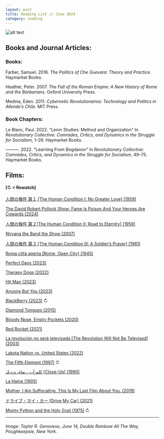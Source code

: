 ```yaml
---
layout: post
title: Reading List // June 2024
category: reading
---
```


![alt text](https://trgenovese.github.io/blog/images/june24reading.jpg)

## Books and Journal Articles:

### Books:
Farber, Samuel. 2016. *The Politics of Che Guevara: Theory and Practice*. Haymarket Books.

Heather, Peter. 2007. *The Fall of the Roman Empire: A New History of Rome and the Barbarians*. Oxford University Press.

Medina, Eden. 2011. *Cybernetic Revolutionaries: Technology and Politics in Allende’s Chile*. MIT Press.

### Book Chapters:
Le Blanc, Paul. 2022. “Lenin Studies: Method and Organization” In *Revolutionary Collective: Comrades, Critics, and Dynamics in the Struggle for Socialism*, 1–26. Haymarket Books.

———. 2022. “Learning From Bogdanov” In *Revolutionary Collective: Comrades, Critics, and Dynamics in the Struggle for Socialism*, 49–75. Haymarket Books.

## Films:
#### [↻ = Rewatch]

[人間の條件 第１ [The Human Condition I: No Greater Love] (1959)](https://letterboxd.com/trgenovese/film/the-human-condition-i-no-greater-love/)

[The David Robert Pollock Show: Fame Is Poison And Your Heroes Are Cowards (2024)](https://letterboxd.com/trgenovese/film/the-david-robert-pollock-show-fame-is-poison-and-your-heroes-are-cowards/)

[人間の條件 第２[The Human Condition II: Road to Eternity] (1959)](https://letterboxd.com/trgenovese/film/the-human-condition-ii-road-to-eternity/)

[Nirvana the Band the Show (2007)](https://letterboxd.com/trgenovese/film/nirvana-the-band-the-show/)

[人間の條件 第３ [The Human Condition III: A Soldier’s Prayer] (1961)](https://letterboxd.com/trgenovese/film/the-human-condition-iii-a-soldiers-prayer/)

[Roma città aperta [Rome, Open City] (1945)](https://letterboxd.com/trgenovese/film/rome-open-city/)

[Perfect Days (2023)](https://letterboxd.com/trgenovese/film/perfect-days-2023/)

[Therapy Dogs (2022)](https://letterboxd.com/trgenovese/film/therapy-dogs/)

[Hit Man (2023)](https://boxd.it/6EbVAP)

[Anyone But You (2023)](https://boxd.it/6EBnOb)

[BlackBerry (2023)](https://boxd.it/6EZA9j) ↻

[Diamond Tongues (2015)](https://letterboxd.com/trgenovese/film/diamond-tongues/)

[Bloody Nose, Empty Pockets (2020)](https://letterboxd.com/trgenovese/film/bloody-nose-empty-pockets/)

[Red Rocket (2021)](https://letterboxd.com/trgenovese/film/red-rocket-2021/)

[La revolución no será televisada [The Revolution Will Not Be Televised] (2003)](https://letterboxd.com/trgenovese/film/the-revolution-will-not-be-televised/)

[Lakota Nation vs. United States (2022)](https://boxd.it/6I55Rj)

[The Fifth Element (1997)](https://boxd.it/6IrBXH) ↻

[کلوزآپ ، نمای نزدیک [Close-Up] (1990)](https://letterboxd.com/trgenovese/film/close-up/)

[La Haine (1995)](https://letterboxd.com/trgenovese/film/la-haine/)

[Mother, I Am Suffocating. This Is My Last Film About You. (2019)](https://letterboxd.com/trgenovese/film/mother-i-am-suffocating-this-is-my-last-film-about-you/)

[ドライブ・マイ・カー [Drive My Car] (2021)](https://letterboxd.com/trgenovese/film/drive-my-car/)

[Monty Python and the Holy Grail (1975)](https://boxd.it/6LXLhR) ↻

___
###### Image: Taylor R. Genovese, June 14, Double Rainbow All The Way, Poughkeepsie, New York.
